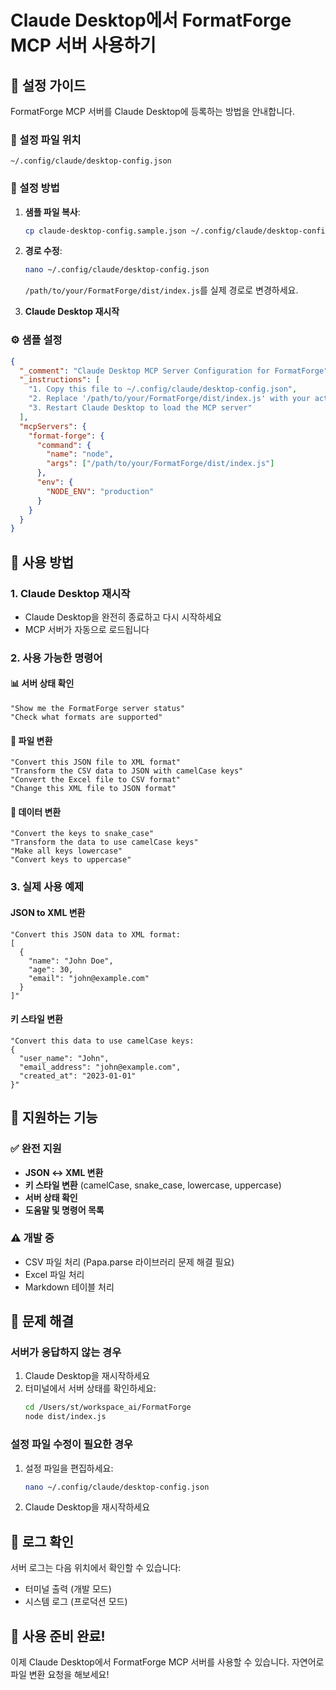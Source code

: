 # Claude Desktop에서 FormatForge MCP 서버 사용하기

## 🚀 설정 가이드

FormatForge MCP 서버를 Claude Desktop에 등록하는 방법을 안내합니다.

### 📁 설정 파일 위치
```
~/.config/claude/desktop-config.json
```

### 🔧 설정 방법
1. **샘플 파일 복사**:
   ```bash
   cp claude-desktop-config.sample.json ~/.config/claude/desktop-config.json
   ```

2. **경로 수정**:
   ```bash
   nano ~/.config/claude/desktop-config.json
   ```
   `/path/to/your/FormatForge/dist/index.js`를 실제 경로로 변경하세요.

3. **Claude Desktop 재시작**

### ⚙️ 샘플 설정
```json
{
  "_comment": "Claude Desktop MCP Server Configuration for FormatForge",
  "_instructions": [
    "1. Copy this file to ~/.config/claude/desktop-config.json",
    "2. Replace '/path/to/your/FormatForge/dist/index.js' with your actual path",
    "3. Restart Claude Desktop to load the MCP server"
  ],
  "mcpServers": {
    "format-forge": {
      "command": {
        "name": "node",
        "args": ["/path/to/your/FormatForge/dist/index.js"]
      },
      "env": {
        "NODE_ENV": "production"
      }
    }
  }
}
```

## 🔄 사용 방법

### 1. **Claude Desktop 재시작**
- Claude Desktop을 완전히 종료하고 다시 시작하세요
- MCP 서버가 자동으로 로드됩니다

### 2. **사용 가능한 명령어**

#### 📊 서버 상태 확인
```
"Show me the FormatForge server status"
"Check what formats are supported"
```

#### 🔄 파일 변환
```
"Convert this JSON file to XML format"
"Transform the CSV data to JSON with camelCase keys"
"Convert the Excel file to CSV format"
"Change this XML file to JSON format"
```

#### 🎨 데이터 변환
```
"Convert the keys to snake_case"
"Transform the data to use camelCase keys"
"Make all keys lowercase"
"Convert keys to uppercase"
```

### 3. **실제 사용 예제**

#### JSON to XML 변환
```
"Convert this JSON data to XML format:
[
  {
    "name": "John Doe",
    "age": 30,
    "email": "john@example.com"
  }
]"
```

#### 키 스타일 변환
```
"Convert this data to use camelCase keys:
{
  "user_name": "John",
  "email_address": "john@example.com",
  "created_at": "2023-01-01"
}"
```

## 🎯 지원하는 기능

### ✅ **완전 지원**
- **JSON ↔ XML 변환**
- **키 스타일 변환** (camelCase, snake_case, lowercase, uppercase)
- **서버 상태 확인**
- **도움말 및 명령어 목록**

### ⚠️ **개발 중**
- CSV 파일 처리 (Papa.parse 라이브러리 문제 해결 필요)
- Excel 파일 처리
- Markdown 테이블 처리

## 🔧 문제 해결

### 서버가 응답하지 않는 경우
1. Claude Desktop을 재시작하세요
2. 터미널에서 서버 상태를 확인하세요:
   ```bash
   cd /Users/st/workspace_ai/FormatForge
   node dist/index.js
   ```

### 설정 파일 수정이 필요한 경우
1. 설정 파일을 편집하세요:
   ```bash
   nano ~/.config/claude/desktop-config.json
   ```
2. Claude Desktop을 재시작하세요

## 📝 로그 확인

서버 로그는 다음 위치에서 확인할 수 있습니다:
- 터미널 출력 (개발 모드)
- 시스템 로그 (프로덕션 모드)

## 🎉 사용 준비 완료!

이제 Claude Desktop에서 FormatForge MCP 서버를 사용할 수 있습니다. 
자연어로 파일 변환 요청을 해보세요!
